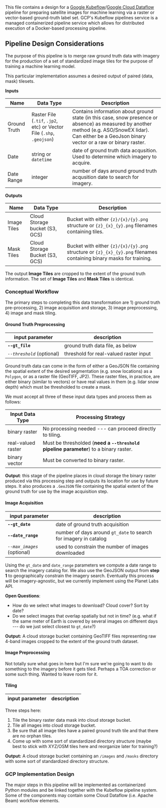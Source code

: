 This file contains a design for a [Google Kubeflow](https://cloud.google.com/blog/products/ai-machine-learning/getting-started-kubeflow-pipelines)/[Google Cloud Dataflow](https://cloud.google.com/dataflow/) pipeline for preparing satellite images for machine learning via a raster or vector-based ground-truth label set. GCP's Kubeflow pipelines service is a managed containerized pipeline service which allows for distributed execution of a Docker-based processing pipeline.


## Pipeline Design Considerations

The purpose of this pipeline is to merge raw ground truth data with imagery for the production of a set of standardized image tiles for the purpose of training a machine learning model.

This particular implementation assumes a desired output of paired (data, mask) tilesets.


**Inputs**

| Name | Data Type | Description |   
| ---- | --------- | ----------- |
| Ground Truth | Raster File (`.tif`, `.jp2`, etc) or Vector File (`.shp`, `.geojson`) | Contains information about ground state (in this case, snow presence or absence) as measured by another method (e.g. ASO/SnowEX lidar). Can either be a GeoJson binary vector or a raw or binary raster.
| Date | string or `datetime` | date of ground truth data acqusition. Used to determine which imagery to acquire.|
| Date Range | integer | number of days around ground truth acqusition date to search for imagery.

**Outputs**

| Name | Data Type | Description |
| ---- | -----     | ----        |
| Image Tiles | Cloud Storage bucket (S3, GCS) | Bucket with either `{z}/{x}/{y}.png` structure or `{z}_{x}_{y}.png` filenames containing tiles. |
| Mask Tiles | Cloud Storage Bucket (S3, GCS) | Bucket with either `{z}/{x}/{y}.png` structure or `{z}_{x}_{y}.png` filenames containing binary masks for training. |

The output __Image Tiles__ are cropped to the extent of the ground truth information. The set of __Image Tiles__ and __Mask Tiles__ is identical.

### Conceptual Workflow

The primary steps to completing this data transformation are 1) ground truth pre-processing, 2) image acquisition and storage, 3) image preprocessing, 4) image and mask tiling.

#### Ground Truth Preprocessing

| input parameter | description |
| ----  | ---- |
| __`--gt_file`__ | ground truth data file, as below|  
|  _`--threshold`_ (optional) | threshold for real-valued raster input|

Ground truth data can come in the form of either a GeoJSON file containing the spatial extent of the desired segmentation (e.g. snow locations) as a `Polygon`, or as a raster file (GeoTIFF, JP2). These raster files, in practice, are either binary (similar to vectors) or have real values in them (e.g. lidar snow depth) which must be thresholded to create a mask.

We must accept all three of these input data types and process them as follows:

| Input Data Type | Processing Strategy |
| ---- | ---- |
| binary raster | No processing needed --- can proceed directly to tiling.  |
| real-valued raster | Must be thresholded (__need a `--threshold` pipeline parameter__) to a binary raster. |
| binary vector | Must be converted to binary raster. |  

__Output__: this stage of the pipeline places in cloud storage the binary raster produced via this processing step and outputs its location for use by future steps. It also produces a `.GeoJSON` file containing the spatial extent of the ground truth for use by the image acquisition step.

#### Image Acquisition

| input parameter | description |
| ----  | ---- |
| __`--gt_date`__ | date of ground truth acquisition |
| __`--date_range`__ | number of days around `gt_date` to search for imagery in catalog |  
| _`--max_images`_ (optional) | used to constrain the number of images downloaded |

Using the `gt_date` and `date_range` parameters we compute a date range to search the imagery catalog for. We also use the GeoJSON output from __step 1__ to geographically constrain the imagery search. Eventually this process will be imagery-agnostic, but we currently implement using the Planet Labs API.

__Open Questions__:
* How do we select what images to download? Cloud cover? Sort by date?
* Do we select images that overlap spatially but not in time? (e.g. what if the same meter of Earth is covered by several images on different days --- do we just select closest to `gt_date`?)

__Output:__ A cloud storage bucket containing GeoTIFF files representing raw 4-band images cropped to the extent of the ground truth dataset.



#### Image Preprocessing

Not totally sure what goes in here but I'm sure we're going to want to do something to the imagery before it gets tiled. Perhaps a TOA correction or some such thing. Wanted to leave room for it.

#### Tiling

| input parameter | description |
| ----- | ----- |

Three steps here:

1. Tile the binary raster data mask into cloud storage bucket.
1. Tile all images into cloud storage bucket.
1. Be sure that all image tiles have a paired ground truth tile and that there are no orphan tiles.
1. Come up with some sort of standardized directory structure (maybe best to stick with XYZ/OSM tiles here and reorganize later for training?)

__Output:__ A cloud storage bucket containing an `/images` and `/masks` directory with some sort of standardized directory structure.

### GCP Implementation Design

The major steps in this pipeline will be implemented as containerized Python modules and be linked together with the Kubeflow pipeline system. Some of the components may contain some Cloud Dataflow (i.e. Apache Beam) workflow elements.
